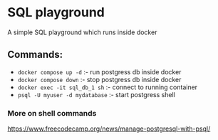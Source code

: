 # SQL playground

A simple SQL playground which runs inside docker

## Commands:

- `docker compose up -d` :- run postgress db inside docker
- `docker compose down` :- stop postgress db inside docker
- `docker exec -it sql_db_1 sh` :- connect to running container
- `psql -U myuser -d mydatabase` :- start postgress shell

### More on shell commands

https://www.freecodecamp.org/news/manage-postgresql-with-psql/
